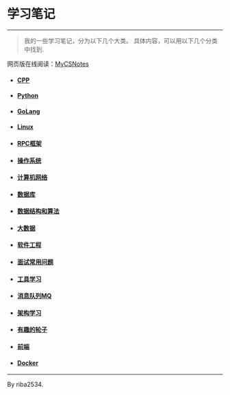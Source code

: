 # 学习笔记

----

> 我的一些学习笔记，分为以下几个大类。
> 具体内容，可以用以下几个分类中找到.

网页版在线阅读：[MyCSNotes](https://notes.riba2534.cn/)


- #### [CPP](CPP/)
- #### [Python](Python/)
- #### [GoLang](GoLang/)
- #### [Linux](GUNLinux/)
- #### [RPC框架](RPC框架/)
- #### [操作系统](操作系统/)
- #### [计算机网络](计算机网络/)
- #### [数据库](数据库/)
- #### [数据结构和算法](数据结构和算法/)
- #### [大数据](大数据/)
- #### [软件工程](软件工程/)
- #### [面试常用问题](面试常用问题/)
- #### [工具学习](工具学习/)
- #### [消息队列MQ](消息队列MQ/)
- #### [架构学习](架构学习/)
- #### [有趣的轮子](有趣的轮子/)
- #### [前端](前端/)
- #### [Docker](Docker/)


---
By riba2534.
